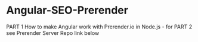 # Angular-SEO-Prerender
PART 1 How to make Angular work with Prerender.io in Node.js - for PART 2 see Prerender Server Repo link below
